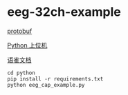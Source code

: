 # eeg-32ch-example

[protobuf](https://github.com/BrainCoTech/eeg-32ch-protobuf)

[Python 上位机](https://github.com/BrainCoTech/university-edu-eeg-32ch-tool/)

[语雀文档](https://brainco.yuque.com/hocvv1/mmg6sz/sb5ggb0fv5uihmcu)

```shell
cd python
pip install -r requirements.txt
python eeg_cap_example.py
```
